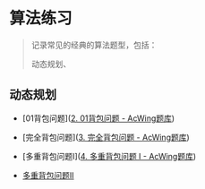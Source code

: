 # 算法练习

> 记录常见的经典的算法题型，包括：
>
> 动态规划、

## 动态规划

- [01背包问题]([2. 01背包问题 - AcWing题库](https://www.acwing.com/problem/content/2/))

- [完全背包问题]([3. 完全背包问题 - AcWing题库](https://www.acwing.com/problem/content/3/))

- [多重背包问题I]([4. 多重背包问题 I - AcWing题库](https://www.acwing.com/problem/content/4/))

- [多重背包问题II](https://www.acwing.com/problem/content/description/5/)

